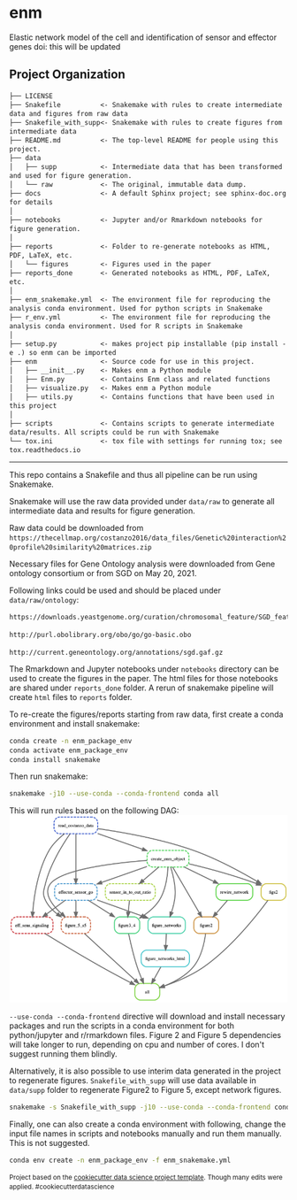 enm
==============================

Elastic network model of the cell and identification of sensor and effector genes
doi: this will be updated

Project Organization
------------

    ├── LICENSE
    ├── Snakefile          <- Snakemake with rules to create intermediate data and figures from raw data 
    ├── Snakefile_with_supp<- Snakemake with rules to create figures from intermediate data
    ├── README.md          <- The top-level README for people using this project.
    ├── data
    │   ├── supp           <- Intermediate data that has been transformed and used for figure generation.
    │   └── raw            <- The original, immutable data dump.
    ├── docs               <- A default Sphinx project; see sphinx-doc.org for details
    │
    ├── notebooks          <- Jupyter and/or Rmarkdown notebooks for figure generation.
    │
    ├── reports            <- Folder to re-generate notebooks as HTML, PDF, LaTeX, etc.
    │   └── figures        <- Figures used in the paper 
    ├── reports_done       <- Generated notebooks as HTML, PDF, LaTeX, etc.
    │
    ├── enm_snakemake.yml  <- The environment file for reproducing the analysis conda environment. Used for python scripts in Snakemake
    ├── r_env.yml          <- The environment file for reproducing the analysis conda environment. Used for R scripts in Snakemake
    │
    ├── setup.py           <- makes project pip installable (pip install -e .) so enm can be imported
    ├── enm                <- Source code for use in this project.
    │   ├── __init__.py    <- Makes enm a Python module
    │   ├── Enm.py         <- Contains Enm class and related functions 
    │   ├── visualize.py   <- Makes enm a Python module
    │   ├── utils.py       <- Contains functions that have been used in this project 
    │
    ├── scripts            <- Contains scripts to generate intermediate data/results. All scripts could be run with Snakemake 
    └── tox.ini            <- tox file with settings for running tox; see tox.readthedocs.io


--------

This repo contains a Snakefile and thus all pipeline can be run using Snakemake. 

Snakemake will use the raw data provided under `data/raw` to generate all intermediate data and results for figure generation.

Raw data could be downloaded from `https://thecellmap.org/costanzo2016/data_files/Genetic%20interaction%20profile%20similarity%20matrices.zip`

Necessary files for Gene Ontology analysis were downloaded from Gene ontology consortium or from SGD on May 20, 2021.

Following links could be used and should be placed under `data/raw/ontology`: 

```
https://downloads.yeastgenome.org/curation/chromosomal_feature/SGD_features.tab

http://purl.obolibrary.org/obo/go/go-basic.obo

http://current.geneontology.org/annotations/sgd.gaf.gz
```

The Rmarkdown and Jupyter notebooks under `notebooks` directory can be used to create the figures in the paper. The html files for those notebooks are shared under `reports_done` folder. A rerun of snakemake pipeline will create `html` files to `reports` folder.

To re-create the figures/reports starting from raw data, first create a conda environment and install snakemake:

```bash
conda create -n enm_package_env
conda activate enm_package_env
conda install snakemake
```

Then run snakemake:

```bash
snakemake -j10 --use-conda --conda-frontend conda all
```

This will run rules based on the following DAG:
![Snakemake DAG](dag.png)

`--use-conda --conda-frontend` directive will download and install necessary packages and run the scripts in a conda environment for both python/jupyter and r/rmarkdown files. Figure 2 and Figure 5 dependencies will take longer to run, depending on cpu and number of cores. I don't suggest running them blindly. 

Alternatively, it is also possible to use interim data generated in the project to regenerate figures. `Snakefile_with_supp` will use data available in `data/supp` folder to regenerate Figure2 to Figure 5, except network figures.

```bash
snakemake -s Snakefile_with_supp -j10 --use-conda --conda-frontend conda 
```

Finally, one can also create a conda environment with following, change the input file names in scripts and notebooks manually and run them manually. This is not suggested.

```bash
conda env create -n enm_package_env -f enm_snakemake.yml
```

<p><small>Project based on the <a target="_blank" href="https://drivendata.github.io/cookiecutter-data-science/">cookiecutter data science project template</a>. Though many edits were applied. #cookiecutterdatascience</small></p>
